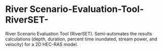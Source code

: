 # River Scenario-Evaluation-Tool-RiverSET-
River Scenario Evaluation Tool (RiverSET).  Semi-automates the results calculations (depth, duration, percent time inundated, stream power, and velocity) for a 2D HEC-RAS model. 
